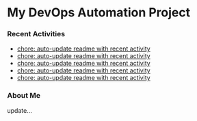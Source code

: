 # My DevOps Automation Project

### Recent Activities
<!-- activity:START -->
- [chore: auto-update readme with recent activity](https://github.com/kaigiii/mybowling-app/commit/92924a1fcc6f46cf3e51af9b665751cbcb322df1)
- [chore: auto-update readme with recent activity](https://github.com/kaigiii/mybowling-app/commit/24be89e01078e1b832554a6f83c50abc83d6aed3)
- [chore: auto-update readme with recent activity](https://github.com/kaigiii/mybowling-app/commit/a7dfb1167d9992cc028b57d3a3a246cc8740f380)
- [chore: auto-update readme with recent activity](https://github.com/kaigiii/mybowling-app/commit/f6bb86fc5dbc924c3c64e4ae4d4e0b8db2b12df0)
- [chore: auto-update readme with recent activity](https://github.com/kaigiii/mybowling-app/commit/d71d893acd5f7123bd9248f29dcaa6ca28a3b29a)
<!-- activity:END -->

### About Me
<!-- MYLINKS:START -->
<!-- MYLINKS:END -->

update...
